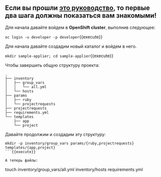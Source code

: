 ## Если вы прошли [это руководство](https://katacoda.com/patrickcarney/scenarios/openshift-applier), то первые два шага должны показаться вам знакомыми!

Для начала давайте войдем в **OpenShift cluster**, выполнив следующее:

``oc login -u developer -p developer``{{execute}}

Для начала давайте создадим новый каталог и войдем в него.

``mkdir sample-applier; cd sample-applier``{{execute}}

Чтобы завершить общую структуру проекта:

```
.
├── inventory
│   ├── group_vars
│   │   └── all.yml
│   └── hosts
├── params
│   ├── ruby
│   └── projectrequests
├── projectrequests
├── requirements.yml
└── templates
    ├── app
    └── project
```

Давайте продолжим и создадим эту структуру:

```
mkdir -p inventory/group_vars params/{ruby,projectrequests} templates/{app,project}
```{{execute}}

А теперь файлы:

``` 
touch inventory/group_vars/all.yml inventory/hosts requirements.yml
```{{execute}}